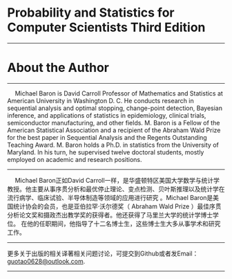 
# Probability and Statistics for Computer Scientists   Third Edition  

------------------------------------------------------------------------

# About the Author

------------------------------------------------------------------------

&emsp; Michael Baron is David Carroll Professor of Mathematics and Statistics at American University in Washington D. C. He conducts research in sequential analysis and optimal stopping, change-point detection, Bayesian inference, and applications of statistics in epidemiology, clinical trials, semiconductor manufacturing, and other fields. M. Baron is a Fellow of the American Statistical Association and a recipient of the Abraham Wald Prize for the best paper in Sequential Analysis and the Regents Outstanding Teaching Award. M. Baron holds a Ph.D. in statistics from the University of Maryland. In his turn, he supervised twelve doctoral students, mostly employed on academic and research positions.

------------------------------------------------------------------------------

&emsp; Michael Baron正如David Carroll一样，是华盛顿特区美国大学数学与统计学教授。他主要从事序贯分析和最优停止理论、变点检测、贝叶斯推理以及统计学在流行病学、临床试验、半导体制造等领域的应用进行研究 。Michael Baron是美国统计协会的会员，也是亚伯拉罕·沃尔德奖（ Abraham Wald Prize ）最佳序贯分析论文奖和摄政杰出教学奖的获得者。他还获得了马里兰大学的统计学博士学位。 在他的任职期间，他指导了十二名博士生，这些博士生大多从事学术和研究工作。
 
 -------------------------------------------------------------------------------
 
更多关于出版的相关译著相关问题讨论，可提交到Github或者发Email：guotao0628@outlook.com.

----------------------------------------------------------------------------- 
